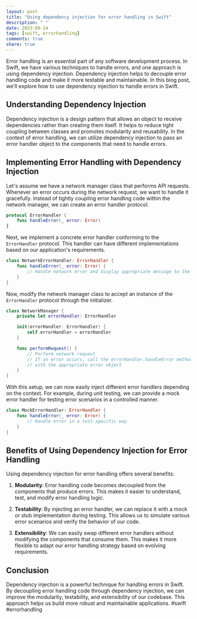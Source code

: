 ```yaml
---
layout: post
title: "Using dependency injection for error handling in Swift"
description: " "
date: 2023-09-24
tags: [swift, errorhandling]
comments: true
share: true
---
```


Error handling is an essential part of any software development process. In Swift, we have various techniques to handle errors, and one approach is using dependency injection. Dependency injection helps to decouple error handling code and make it more testable and maintainable. In this blog post, we'll explore how to use dependency injection to handle errors in Swift.

## Understanding Dependency Injection

Dependency injection is a design pattern that allows an object to receive dependencies rather than creating them itself. It helps to reduce tight coupling between classes and promotes modularity and reusability. In the context of error handling, we can utilize dependency injection to pass an error handler object to the components that need to handle errors.

## Implementing Error Handling with Dependency Injection

Let's assume we have a network manager class that performs API requests. Whenever an error occurs during the network request, we want to handle it gracefully. Instead of tightly coupling error handling code within the network manager, we can create an error handler protocol.

```swift
protocol ErrorHandler {
    func handleError(_ error: Error)
}
```

Next, we implement a concrete error handler conforming to the `ErrorHandler` protocol. This handler can have different implementations based on our application's requirements.

```swift
class NetworkErrorHandler: ErrorHandler {
    func handleError(_ error: Error) {
        // Handle network error and display appropriate message to the user
    }
}
```

Now, modify the network manager class to accept an instance of the `ErrorHandler` protocol through the initializer.

```swift
class NetworkManager {
    private let errorHandler: ErrorHandler

    init(errorHandler: ErrorHandler) {
        self.errorHandler = errorHandler
    }

    func performRequest() {
        // Perform network request
        // If an error occurs, call the errorHandler.handleError method
        // with the appropriate error object
    }
}
```

With this setup, we can now easily inject different error handlers depending on the context. For example, during unit testing, we can provide a mock error handler for testing error scenarios in a controlled manner.

```swift
class MockErrorHandler: ErrorHandler {
    func handleError(_ error: Error) {
        // Handle error in a test-specific way
    }
}
```

## Benefits of Using Dependency Injection for Error Handling

Using dependency injection for error handling offers several benefits:

1. **Modularity**: Error handling code becomes decoupled from the components that produce errors. This makes it easier to understand, test, and modify error handling logic.

2. **Testability**: By injecting an error handler, we can replace it with a mock or stub implementation during testing. This allows us to simulate various error scenarios and verify the behavior of our code.

3. **Extensibility**: We can easily swap different error handlers without modifying the components that consume them. This makes it more flexible to adapt our error handling strategy based on evolving requirements.

## Conclusion

Dependency injection is a powerful technique for handling errors in Swift. By decoupling error handling code through dependency injection, we can improve the modularity, testability, and extensibility of our codebase. This approach helps us build more robust and maintainable applications. #swift #errorhandling